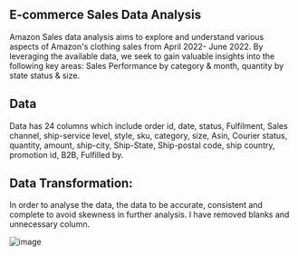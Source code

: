 ## E-commerce Sales Data Analysis
Amazon Sales data analysis aims to explore and understand various aspects of Amazon's clothing sales from April 2022- June 2022.
By leveraging the available data, we seek to gain valuable insights into the following key areas:
Sales Performance by category & month, quantity by state status & size.

## Data 
Data has 24 columns which include order id, date, status, Fulfilment, Sales channel, ship-service level, 
style, sku, category, size, Asin, Courier status, quantity, amount, ship-city, Ship-State, Ship-postal code, ship country, promotion id, B2B, Fulfilled by.

## Data Transformation:
In order to analyse the data, the data to be accurate, consistent and complete to avoid skewness in further analysis. 
I have removed blanks and unnecessary column.

![image](https://github.com/user-attachments/assets/90157be5-18a3-469f-be59-0fac96ef6d94)

